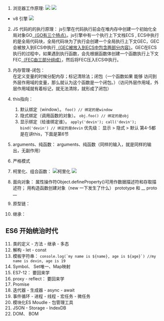 1. 浏览器工作原理:
![](https://p3-juejin.byteimg.com/tos-cn-i-k3u1fbpfcp/a78e00a08d02412081c9682cb5ef5921~tplv-k3u1fbpfcp-zoom-1.image)
![](https://p3-juejin.byteimg.com/tos-cn-i-k3u1fbpfcp/fc16184cad044e20a43cd00efcd5208e~tplv-k3u1fbpfcp-zoom-1.image)

- v8 引擎
![](https://img-blog.csdnimg.cn/img_convert/818528e143e97e3767116e62a42b9acd.png)

2. JS 代码的的执行原理：
js引擎在代码执行前会在堆内存中创建一个初始化全局对象GO[（GO有三个特点）](https://www.wolai.com/opLa1X12opMnewvBqfLCUa)。js引擎中有一个执行上下文栈ECS , ECS中执行的是全局代码块，全局代码块为了执行会创建一个全局执行上下文GEC，GEC会被放入到ECS中执行[（GEC被放入到ECS中包含两部分内容）](https://www.wolai.com/hhCJYFJzvg9kd85dx3iP21)。GEC在ECS执行的过程中，如果遇到执行函数，会先根据函数体创建一个函数执行上下文FEC[（FEC由三部分组成）](https://www.wolai.com/sPbcds65tJiFS4tHnAm5Hc)，然后将FEC压入ECS中执行。

3. 内存管理-闭包：  
在定义变量的时候分配内存；标记清除法；闭包（一个函数如果 能够 访问到外层作用域的变量，那么就认为这个函数是一个闭包。）（访问外层作用域，外层作用域就有着标记，就无法清除，就形成了闭包）

4. this指向：   
   1. 默认绑定（window）。 ```foo() // 绑定的是window```
   2. 隐式绑定（调用函数的对象）。 ```obj.foo() // 绑定的是obj```
   3. 显示绑定（给谁绑定谁）。 ```apply('devin'); call('devin'); bind('devin') // 绑定的是devin```
   优先级： 显示 > 隐式 > 默认
   第4-5都是在讲this，下面是第6节 

6. arguments、纯函数： 
  arguments、纯函数（同样的输入，就是同样的输出，无副作用）
7. 严格模式
7. 柯里化、组合函数：
![柯里化](https://cdn.jsdelivr.net/gh/jsdevin/imgBed/img/202204142235453.png)
![](https://cdn.jsdelivr.net/gh/jsdevin/imgBed/img/202204142235547.png)

8. 面向对象：
  属性操作符Object.defineProperty()可用作数据描述符和存取描述符；
  用构造函数创建对象（new 一下发生了什么）
  prototype 和 __ proto __

9. 原型链：
10. 继承：


## ES6 开始统治时代
11. 类的定义 - 方法 - 继承 - 多态
13. 解构 - let - const
14. 模板字符串： ```console.log(`my name is ${name}, age is ${age}`) //my name is devin, age is 19```
15. Symbol、 Set唯一、Map映射
16. ES7-12： 要回来学
17. proxy - reflect： 要回来学
18. Promise
19. 迭代器 - 生成器 - async - await
20. 事件循环 - 进程 - 线程 - 宏任务 - 微任务
21. 模块化ES Moudle - 包管理工具
22. JSON - Storage - IndexDB
23. DOM、 BOM




